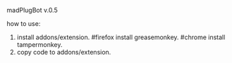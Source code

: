 madPlugBot v.0.5

how to use:
1. install addons/extension.
   #firefox install greasemonkey.
   #chrome  install tampermonkey.
2. copy code to addons/extension.
